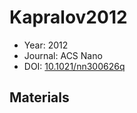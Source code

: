 <a name="article" />

# Kapralov2012

* Year: 2012
* Journal: ACS Nano
* DOI: <a href="https://doi.org/10.1021/nn300626q">10.1021/nn300626q</a>

## Materials

